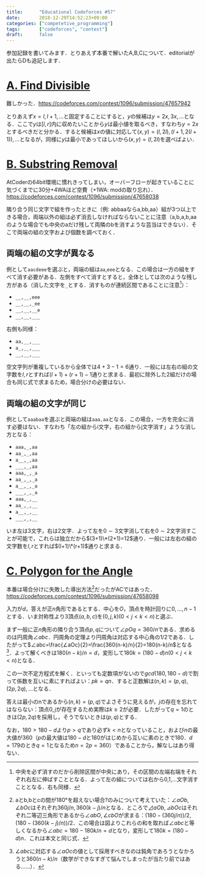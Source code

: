 ```yaml
---
title:      "Educational Codeforces #57"
date:       2018-12-29T14:52:23+09:00
categories: ["competetive_programming"]
tags:       ["codeforces", "contest"]
draft:      false
---
```


参加記録を書いてみます．とりあえず本番で解いたA,B,Cについて．editorialが出たらDも追記します．

# [A. Find Divisible](https://codeforces.com/contest/1096/problem/A)

難しかった．https://codeforces.com/contest/1096/submission/47657942

とりあえず$x=l,l+1,...$と固定することにすると，$y$の候補は$y=2x,3x,...$となる．ここで$y$は$[l,r]$内に収めたいことから$y$は最小値を取るべき，すなわち$y=2x$とするべきだと分かる．すると候補は$x$の値に対応して$(x,y)=(l,2l),(l+1,2(l+1)),...$となるが，同様に$y$は最小であってほしいから$(x,y)=(l,2l)$を選べばよい．

# [B. Substring Removal](https://codeforces.com/contest/1096/problem/B)

AtCoderの64bit環境に慣れきってしまい，オーバーフローが起きていることに気づくまでに30分+4WAほど空費（+1WA: modの取り忘れ）．https://codeforces.com/contest/1096/submission/47658038

<!-- 連続区間を削除するということは左からl文字と右からr文字だけ残すということ． -->
隣り合う同じ文字で組を作ったときに（例: abbaaならa,bb,aa）組が3つ以上できる場合，両端以外の組は必ず消去しなければならないことに注意（a,b,a,b,aaのような場合でも中央のaだけ残して両隣のbを消すような芸当はできない）．そこで両端の組の文字および個数を調べておく．

## 両端の組の文字が異なる

例として`aacdeee`を選ぶと，両端の組は`aa`,`eee`となる．この場合は一方の組をすべて消す必要がある．左側をすべて消すとすると，全体としては次のような残し方がある（消した文字を`_`とする．消すものが連続区間であることに注意[^cont]）：

* `__,__,eee`
* `__,__,_ee`
* `__,__,__e`
* `__,__,___`

右側も同様：

* `aa,__,___`
* `a_,__,___`
* `__,__,___`

空文字列が重複しているから全体では$4+3-1=6$通り．一般には左右の組の文字数を$l,r$とすれば$(l+1)+(r+1)-1$通りと求まる．最初に除外した2組だけの場合も同じ式で求まるため，場合分けの必要はない．

[^cont]: 中央を必ず消すのだから削除区間が中央にあり，その区間の左端右端をそれぞれ右左に伸ばすこととなる．よって左の組については右から0,1,...文字消すこととなる．右も同様．

## 両端の組の文字が同じ

例として`aaabaa`を選ぶと両端の組は`aaa,aa`となる．この場合，一方を完全に消す必要はない．すなわち「左の組からi文字，右の組からj文字消す」ような消し方となる：

* `aaa,_,aa`
* `aa_,_,aa`
* `a__,_,aa`
* `___,_,aa`
* `aaa,_,_a`
* `aa_,_,_a`
* `a__,_,_a`
* `___,_,_a`
* `aaa,_,__`
* `aa_,_,__`
* `a__,_,__`
* `___,_,__`

いま左は$3$文字，右は$2$文字．よって左を$0 \sim 3$文字消して右を$0 \sim
 2$文字消すことが可能で，これらは独立だから$(3+1)\*(2+1)=12$通り．一般には左右の組の文字数を$l,r$とすれば$(l+1)\*(r+1)$通りと求まる．

# [C. Polygon for the Angle](https://codeforces.com/contest/1096/problem/C)

本番は場合分けに失敗した導出方法[^a]だったがACではあった．https://codeforces.com/contest/1096/submission/47658098

入力が$d$，答えが正$n$角形であるとする．中心を$O$，頂点を時計回りに$0,...,n-1$とする．いま対称性より3頂点$(a,b,c)$を$(0,j,k) (0 \lt j \lt k \lt n)$と選ぶ．

まず一般に正$n$角形の隣り合う頂点$p,q$について$∠pOq=360/n$である．求めるのは円周角$∠abc$．円周角の定理より円周角は対応する中心角の1/2である．したがって$∠abc=\frac{∠aOc}{2}=\frac{360(n-k)/n}{2}=180(n-k)/n$となる[^c]．よって解くべきは$180(n-k)/n=d$，変形して$180k=(180-d)n (0 \lt j \lt k \lt n)$となる．

この一次不定方程式を解く．といっても定数項がないので$gcd(180,180-d)$で割って係数を互いに素にすればよい：$pk=qn$．すると正数解は$(n,k)=(p,q),(2p,2q),...$となる．

答えは最小のnであるから$(n,k)=(p,q)$でよさそうに見えるが，$j$の存在を忘れてはならない：頂点$0,j$が存在するため実際は$k \ge 2$が必要．したがって$q=1$のときは$(2p,2q)$を採用し，そうでないときは$(p,q)$とする．

なお，$180 \gt 180-d$より$p \gt q$であり必ず$k \lt n$となっていること，および$n$の最大値が$360$（$p$の最大値は$180-d$と$180$がはじめから互いに素のときで$180$．$d=179$のとき$q=1$となるため$n=2p=360$）であることから，解なしはあり得ない．

[^c]: $∠abc$に対応する$∠aOc$の値として採用すべきなのは鈍角であろうとなかろうと$360(n-k)/n$（数学ができなすぎて悩んでしまったが当たり前ではある……）．


[^a]: aとb,bとcの間が180°を超えない場合?のみについて考えていた：$∠aOb,∠bOc$はそれぞれ$360j/n,360(k-j)/n$となる．ところで$⊿aOb,⊿bOc$はそれぞれ二等辺三角形であるから$∠abO,∠cbO$が求まる：$(180-(360j/n))/2, (180-(360(k-j)/n))/2$．この場合は図よりこれらの和を取れば$∠abc$と等しくなるから$∠abc=180-180k/n=d$となり，変形して$180k=(180-d)n$．これは本文と同じ式．
